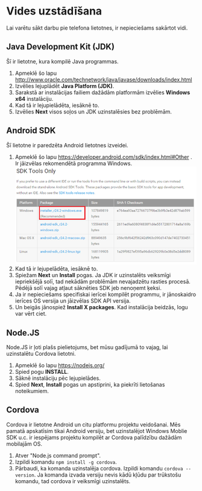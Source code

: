 Vides uzstādīšana
======================

Lai varētu sākt darbu pie telefona lietotnes, ir nepieciešams sakārtot vidi.

Java Development Kit (JDK)
------------------------------

Šī ir lietotne, kura kompilē Java programmas.

1. Apmeklē šo lapu http://www.oracle.com/technetwork/java/javase/downloads/index.html
1. Izvēlies lejuplādēt **Java Platform (JDK)**.
1. Sarakstā ar instalācijas failiem dažādām platformām izvēlies **Windows x64** instalāciju.
1. Kad tā ir lejupielādēta, iesāknē to.
1. Izvēlies **Next** visos soļos un JDK uzinstalēsies bez problēmām.

Android SDK
---------------

Šī lietotne ir paredzēta Android lietotnes izveidei.

1. Apmeklē šo lapu https://developer.android.com/sdk/index.html#Other . Ir jāizvēlas rekomendētā programma Windows.
![](img/sdk_installer.png)
1. Kad tā ir lejupelādēta, iesāknē to.
1. Spiežam **Next** un **Install** pogas. Ja JDK ir uzinstalēts veiksmīgi iepriekšējā solī, tad nekādām problēmām nevajadzētu rasties procesā. Pēdējā solī vajag atļaut sāknēties SDK jeb nenoņemt ķeksi.
1. Ja ir nepieciešams specifiskai ierīcei kompilēt programmu, ir jānoskaidro ierīces OS versija un jāizvēlas SDK API versija.
1. Un beigās jānospiež **Install X packages**. Kad instalācija beidzās, logu var vērt ciet.

Node.JS
---------------

Node.JS ir ļoti plašs pielietojums, bet mūsu gadījumā to vajag, lai uzinstalētu Cordova lietotni.

1. Apmeklē šo lapu https://nodejs.org/
1. Spied pogu **INSTALL**.
1. Sāknē instalāciju pēc lejupielādes.
1. Spied **Next**, **Install** pogas un apstiprini, ka piekrīti lietošanas noteikumiem.

Cordova
---------------

Cordova ir lietotne Android un citu platformu projektu veidošanai. Mēs pamatā apskatīsim tikai Android versiju, bet uzinstalējot Windows Moblie SDK u.c. ir iespējams projektu kompilēt ar Cordova palīdzību dažādām mobilajām OS.

1. Atver "Node.js command prompt".
1. Izpildi komandu ```npm install -g cordova```.
1. Pārbaudi, ka komanda uzinstalēja cordova. Izpildi komandu ```cordova --version```. Ja komanda izvada versiju nevis kādū kļūdu par trūkstošu komandu, tad cordova ir veiksmīgi uzinstalēts.